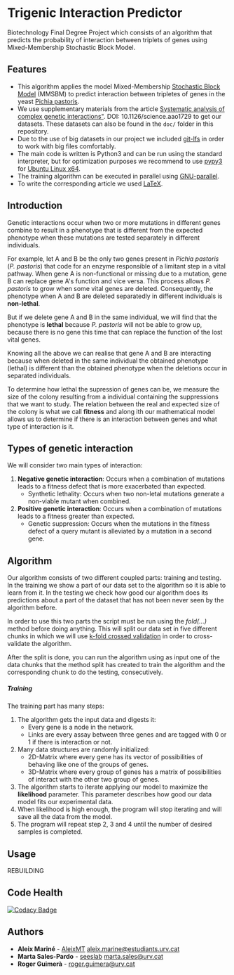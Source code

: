 # Trigenic Interaction Predictor
Biotechnology Final Degree Project which consists of an algorithm that predicts the probability of interaction between triplets of genes using Mixed-Membership Stochastic Block Model.

## Features
* This algorithm applies the model Mixed-Membership [Stochastic Block Model](https://en.wikipedia.org/wiki/Stochastic_block_model) (MMSBM) to predict interaction between tripletes of genes in the yeast [Pichia pastoris](https://en.wikipedia.org/wiki/Pichia_pastoris). 
* We use supplementary materials from the article [Systematic analysis of complex genetic interactions"](http://science.sciencemag.org/content/360/6386/eaao1729). DOI: 10.1126/science.aao1729 to get our datasets. These datasets can also be found in the `doc/` folder in this repository.
* Due to the use of big datasets in our project we included [git-lfs](https://git-lfs.github.com/) in order to work with big files comfortably.
* The main code is written is Python3 and can be run using the standard interpreter, but for optimization purposes we recommend to use [pypy3](https://pypy.org/) for [Ubuntu Linux x64](https://bitbucket.org/pypy/pypy/downloads/pypy3.6-v7.1.1-linux64.tar.bz2).
* The training algorithm can be executed in parallel using [GNU-parallel](https://www.gnu.org/software/parallel/).
* To write the corresponding article we used [LaTeX](https://www.latex-project.org/).


## Introduction
Genetic interactions occur when two or more mutations in different genes combine to result in a phenotype that is different from the expected phenotype when these mutations are tested separately in different individuals. 

For example, let A and B be the only two genes present in *Pichia pastoris* (*P. pastoris*) that code for an enzyme responsible of a limitant step in a vital pathway. When gene A is non-functional or missing due to a mutation, gene B can replace gene A's function and vice versa. This process allows *P. pastoris* to grow when some vital genes are deleted. Consequently, the phenotype when A and B are deleted separatedly in different individuals is **non-lethal**.

But if we delete gene A and B in the same individual, we will find that the phenotype is **lethal** because *P. pastoris* will not be able to grow up, because there is no gene this time that can replace the function of the lost vital genes.

Knowing all the above we can realise that gene A and B are interacting because when deleted in the same individual the obtained phenotype (lethal) is different than the obtained phenotype when the deletions occur in separated individuals. 

To determine how lethal the supression of genes can be, we measure the size of the colony resulting from a individual containing the suppressions that we want to study. The relation between the real and expected size of the colony is what we call **fitness** and along ith our mathematical model allows us to determine if there is an interaction between genes and what type of interaction is it.

## Types of genetic interaction
We will consider two main types of interaction:
1. **Negative genetic interaction**: Occurs when a combination of mutations leads to a fitness defect that is more exacerbated than expected. 
     - Synthetic lethality: Occurs when two non-letal mutations generate a non-viable mutant when combined.
2. **Positive genetic interaction**: Occurs when a combination of mutations leads to a fitness greater than expected.
     - Genetic suppression: Occurs when the mutations in the fitness defect of a query mutant is alleviated by a mutation in a second gene. 

## Algorithm
Our algorithm consists of two different coupled parts: training and testing. In the training we show a part of our data set to the algorithm so it is able to learn from it. In the testing we check how good our algorithm does its predictions about a part of the dataset that has not been never seen by the algorithm before.

In order to use this two parts the script must be run using the *fold(...)* method before doing anything. This will split our data set in five different chunks in which we will use [k-fold crossed validation](https://en.wikipedia.org/wiki/Cross-validation_(statistics)) in order to cross-validate the algorithm.

After the split is done, you can run the algorithm using as input one of the data chunks that the method split has created to train the algorithm and the corresponding chunk to do the testing, consecutively.



##### Training
The training part has many steps:
1. The algorithm gets the input data and digests it:
   - Every gene is a node in the network. 
   - Links are every assay between three genes and are tagged with 0 or 1 if there is interaction or not.
2. Many data structures are randomly initialized:
   - 2D-Matrix where every gene has its vector of possibilities of behaving like one of the groups of genes.
   - 3D-Matrix where every group of genes has a matrix of possibilities of interact with the other two group of genes.
3. The algorithm starts to iterate applying our model to maximize the **likelihood** parameter. This parameter describes how good our data model fits our experimental data.
4. When likelihood is high enough, the program will stop iterating and will save all the data from the model. 
5. The program will repeat step 2, 3 and 4 until the number of desired samples is completed.

## Usage
REBUILDING

## Code Health
[![Codacy Badge](https://api.codacy.com/project/badge/Grade/51cacbf196634b1f81521e09bfdc9617)](https://www.codacy.com/app/AleixMT/TrigenicInteractionPredictor?utm_source=github.com&amp;utm_medium=referral&amp;utm_content=AleixMT/TrigenicInteractionPredictor&amp;utm_campaign=Badge_Grade)

## Authors

* **Aleix Mariné** - [AleixMT](https://github.com/AleixMT) [aleix.marine@estudiants.urv.cat](aleix.marine@estudiants.urv.cat)
* **Marta Sales-Pardo** - [seeslab](https://github.com/seeslab) [marta.sales@urv.cat](marta.sales@urv.cat)
* **Roger Guimerà** - [roger.guimera@urv.cat](roger.guimera@urv.cat)
